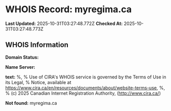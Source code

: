 # WHOIS Record: myregima.ca

**Last Updated:** 2025-10-31T03:27:48.772Z
**Checked At:** 2025-10-31T03:27:48.773Z

## WHOIS Information

**Domain Status:** 

**Name Server:** 

**text:** %, % Use of CIRA's WHOIS service is governed by the Terms of Use in its Legal, % Notice, available at https://www.cira.ca/en/resources/documents/about/website-terms-use, %, % (c) 2025 Canadian Internet Registration Authority, (http://www.cira.ca/)

**Not found:** myregima.ca


